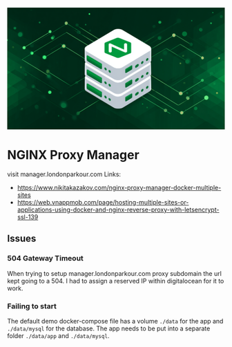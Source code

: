 ![header](https://raw.githubusercontent.com/IORoot/nginx_proxy_manager/refs/heads/master/header.jpg)

# NGINX Proxy Manager

visit manager.londonparkour.com
Links:
- https://www.nikitakazakov.com/nginx-proxy-manager-docker-multiple-sites
- https://web.vnappmob.com/page/hosting-multiple-sites-or-applications-using-docker-and-nginx-reverse-proxy-with-letsencrypt-ssl-139






## Issues

### 504 Gateway Timeout

When trying to setup manager.londonparkour.com proxy subdomain the url kept going to a 504. I had to assign a reserved IP within digitalocean for it to work.


### Failing to start

The default demo docker-compose file has a volume `./data` for the app and `./data/mysql` for the database. The app needs to be put into a separate folder `./data/app` and `./data/mysql`.

